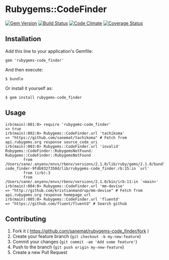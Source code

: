 # Rubygems::CodeFinder

[![Gem Version](https://badge.fury.io/rb/rubygems-code_finder.png)](http://badge.fury.io/rb/rubygems-code_finder)
[![Build Status](https://api.travis-ci.org/sanemat/rubygems-code_finder.png?branch=master)](https://travis-ci.org/sanemat/rubygems-code_finder)
[![Code Climate](https://codeclimate.com/github/sanemat/rubygems-code_finder.png)](https://codeclimate.com/github/sanemat/rubygems-code_finder)
[![Coverage Status](https://coveralls.io/repos/sanemat/rubygems-code_finder/badge.png?branch=master)](https://coveralls.io/r/sanemat/rubygems-code_finder)

## Installation

Add this line to your application's Gemfile:

    gem 'rubygems-code_finder'

And then execute:

    $ bundle

Or install it yourself as:

    $ gem install rubygems-code_finder

## Usage

```irb
irb(main):001:0> require 'rubygems-code_finder'
=> true
irb(main):002:0> Rubygems::CodeFinder.url 'tachikoma'
=> "https://github.com/sanemat/tachikoma" # Fetch from api.rubygems.org response source_code_uri
irb(main):003:0> Rubygems::CodeFinder.url 'invalid'
Rubygems::CodeFinder::RubygemsNotFound: Rubygems::CodeFinder::RubygemsNotFound
        from /Users/sane/.anyenv/envs/rbenv/versions/2.1.0/lib/ruby/gems/2.1.0/bundler/gems/rubygems-code_finder-9fdb9327350d/lib/rubygems-code_finder.rb:15:in `url'
        from (irb):3
        from /Users/sane/.anyenv/envs/rbenv/versions/2.1.0/bin/irb:11:in `<main>'
irb(main):004:0> Rubygems::CodeFinder.url 'mm-devise'
=> "http://github.com/kristianmandrup/mm-devise" # Fetch from api.rubygems.org response homepage_url
irb(main):005:0> Rubygems::CodeFinder.url 'fluentd'
=> "https://github.com/fluent/fluentd" # Search github
```

## Contributing

1. Fork it ( https://github.com/sanemat/rubygems-code_finder/fork )
2. Create your feature branch (`git checkout -b my-new-feature`)
3. Commit your changes (`git commit -am 'Add some feature'`)
4. Push to the branch (`git push origin my-new-feature`)
5. Create a new Pull Request

